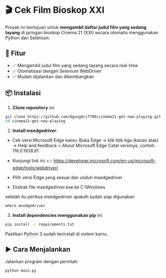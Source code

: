 # 🎬 Cek Film Bioskop XXI

Proyek ini bertujuan untuk **mengambil daftar judul film yang sedang tayang** di jaringan bioskop Cinema 21 (XXI) secara otomatis menggunakan Python dan Selenium.

## 🚀 Fitur

- ✅ Mengambil judul film yang sedang tayang secara real-time
- ✅ Otomatisasi dengan Selenium WebDriver
- ✅ Mudah dijalankan dan dikembangkan

## 📦 Instalasi

1. **Clone repository** ini:

```bash
git clone https://github.com/AgungArif700/cinema21-get-now-playing.git
cd cinema21-get-now-playing
```

2. **Install msedgedriver**:
  * Cek versi Microsoft Edge kamu:
      Buka Edge → klik titik tiga (kanan atas) → Help and feedback > About Microsoft Edge
      Catat versinya, contoh: 116.0.1938.81
  * Kunjungi link ini:
    👉 https://developer.microsoft.com/en-us/microsoft-edge/tools/webdriver/

  * Pilih versi Edge yang sesuai dan unduh msedgedriver
  * Ekstrak file msedgedriver.exe ke C:\Windows

setelah itu periksa msedgedriver apakah sudah siap digunakan
```bash
where msedgedriver
```

3. **Install dependencies menggunakan pip** ini:
```bash
pip install -r requirements.txt
```
Pastikan Python 3 sudah terinstall di sistem kamu.

## ▶️ Cara Menjalankan
Jalankan program dengan perintah:

```bash 
python main.py
```
